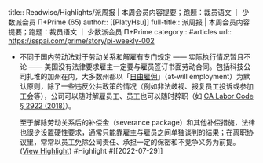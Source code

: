 title:: Readwise/Highlights/派周报 | 本周会员内容提要；跑题：裁员语文 ｜ 少数派会员 Π+Prime (65)
author:: [[PlatyHsu]]
full-title:: 派周报 | 本周会员内容提要；跑题：裁员语文 ｜ 少数派会员 Π+Prime
category:: #articles
url:: https://sspai.com/prime/story/pi-weekly-002

- 不同于国内劳动法对于劳动关系和解雇有专门规定 —— 实际执行情况暂且不论 —— 美国没有法律要求雇主一定要与雇员签订书面劳动合同。包括科技公司扎堆的加州在内，大多数州都以「[自由雇佣](https://en.wikipedia.org/wiki/At-will_employment)」（at-will employment）为默认原则，除了一些违反公共政策的情况（例如非法歧视、报复员工投诉或参加工会等），公司可以随时解雇员工、员工也可以随时辞职（如 [CA Labor Code § 2922 (2018)](https://law.justia.com/codes/california/2018/code-lab/division-3/chapter-2/article-4/section-2922/)）。
  
  至于解除劳动关系后的补偿金（severance package）和其他补偿措施，法律也很少设置硬性要求，通常只能靠雇主与雇员之间单独谈判的结果；在离职协议里，常常以员工免除公司责任、承担一定的保密和不竞争义务为前提。 ([View Highlight](https://read.readwise.io/read/01g951agfzh8nc76nk1zaf17a7)) #Highlight #[[2022-07-29]]